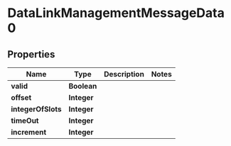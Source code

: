 

# DataLinkManagementMessageData0


## Properties

| Name | Type | Description | Notes |
|------------ | ------------- | ------------- | -------------|
|**valid** | **Boolean** |  |  |
|**offset** | **Integer** |  |  |
|**integerOfSlots** | **Integer** |  |  |
|**timeOut** | **Integer** |  |  |
|**increment** | **Integer** |  |  |



